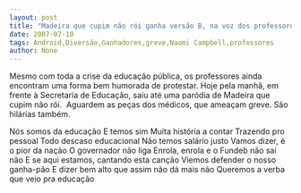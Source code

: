 ```yaml
---
layout: post
title: "Madeira que cupim não rói ganha versão B, na voz dos professores em greve"
date: 2007-07-10
tags: Android,Diversão,Ganhadores,greve,Naomi Campbell,professores
author: None
---
```

Mesmo com toda a crise da educa&ccedil;&atilde;o p&uacute;blica, os professores ainda encontram uma forma bem humorada de protestar. Hoje pela manh&atilde;, em frente &agrave; Secretaria de Educa&ccedil;&atilde;o, saiu at&eacute; uma par&oacute;dia de Madeira que cupim n&atilde;o r&oacute;i.&nbsp; Aguardem as pe&ccedil;as dos m&eacute;dicos, que amea&ccedil;am greve. S&atilde;o hil&aacute;rias tamb&eacute;m.

N&oacute;s somos da educa&ccedil;&atilde;o
E temos sim
Muita hist&oacute;ria a contar
Trazendo pro pessoal
Todo descaso educacional
N&atilde;o temos sal&aacute;rio justo
Vamos dizer, &eacute; o pior da na&ccedil;&atilde;o
O governador n&atilde;o liga
Enrola, enrola e o Fundeb n&atilde;o sai n&atilde;o
E se aqui estamos, cantando esta can&ccedil;&atilde;o
Viemos defender o nosso ganha-p&atilde;o
E dizer bem alto que assim n&atilde;o d&aacute; mais n&atilde;o
Queremos a verba que veio pra educa&ccedil;&atilde;o 